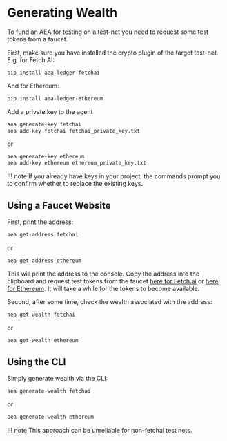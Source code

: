 # Generating Wealth

To fund an AEA for testing on a test-net you need to request some test tokens from a faucet.

First, make sure you have installed the crypto plugin
of the target test-net. E.g. for Fetch.AI:

``` bash
pip install aea-ledger-fetchai
```

And for Ethereum:

``` bash
pip install aea-ledger-ethereum
```

Add a private key to the agent

``` bash
aea generate-key fetchai
aea add-key fetchai fetchai_private_key.txt
```

or

``` bash
aea generate-key ethereum
aea add-key ethereum ethereum_private_key.txt
```

!!! note
    If you already have keys in your project, the commands prompt you to confirm whether to replace the existing keys.

## Using a Faucet Website

First, print the address:

``` bash
aea get-address fetchai
```

or

``` bash
aea get-address ethereum
```

This will print the address to the console. Copy the address into the clipboard and request test tokens from the faucet <a href="https://explore-dorado.fetch.ai" target="_blank">here for Fetch.ai</a> or <a href="https://faucet.metamask.io/" target="_blank">here for Ethereum</a>. It will take a while for the tokens to become available.

Second, after some time, check the wealth associated with the address:

``` bash
aea get-wealth fetchai
```

or

``` bash
aea get-wealth ethereum
```

## Using the CLI

Simply generate wealth via the CLI:

``` bash
aea generate-wealth fetchai
```

or

``` bash
aea generate-wealth ethereum
```

!!! note
    This approach can be unreliable for non-fetchai test nets.
